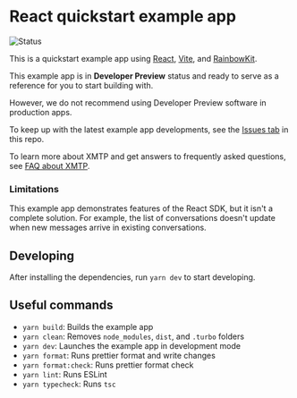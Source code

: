 # React quickstart example app

![Status](https://img.shields.io/badge/Project_Status-Developer_Preview-yellow)

This is a quickstart example app using [React](https://react.dev/), [Vite](https://vitejs.dev/), and [RainbowKit](https://www.rainbowkit.com/).

This example app is in **Developer Preview** status and ready to serve as a reference for you to start building with.

However, we do not recommend using Developer Preview software in production apps.

To keep up with the latest example app developments, see the [Issues tab](https://github.com/xmtp/xmtp-web/issues) in this repo.

To learn more about XMTP and get answers to frequently asked questions, see [FAQ about XMTP](https://xmtp.org/docs/dev-concepts/faq).

### Limitations

This example app demonstrates features of the React SDK, but it isn't a complete solution. For example, the list of conversations doesn't update when new messages arrive in existing conversations.

## Developing

After installing the dependencies, run `yarn dev` to start developing.

## Useful commands

- `yarn build`: Builds the example app
- `yarn clean`: Removes `node_modules`, `dist`, and `.turbo` folders
- `yarn dev`: Launches the example app in development mode
- `yarn format`: Runs prettier format and write changes
- `yarn format:check`: Runs prettier format check
- `yarn lint`: Runs ESLint
- `yarn typecheck`: Runs `tsc`
